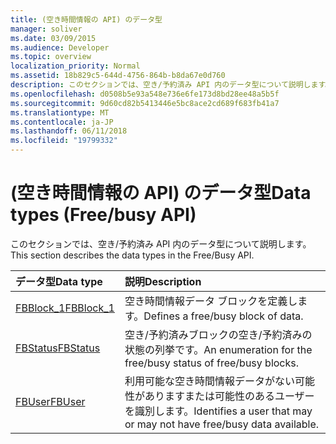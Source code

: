 ```yaml
---
title: (空き時間情報の API) のデータ型
manager: soliver
ms.date: 03/09/2015
ms.audience: Developer
ms.topic: overview
localization_priority: Normal
ms.assetid: 18b829c5-644d-4756-864b-b8da67e0d760
description: このセクションでは、空き/予約済み API 内のデータ型について説明します。
ms.openlocfilehash: d0508b5e93a548e736e6fe173d8bd28ee48a5b5f
ms.sourcegitcommit: 9d60cd82b5413446e5bc8ace2cd689f683fb41a7
ms.translationtype: MT
ms.contentlocale: ja-JP
ms.lasthandoff: 06/11/2018
ms.locfileid: "19799332"
---
```

# <a name="data-types-freebusy-api"></a><span data-ttu-id="b4ddc-103">(空き時間情報の API) のデータ型</span><span class="sxs-lookup"><span data-stu-id="b4ddc-103">Data types (Free/busy API)</span></span>

<span data-ttu-id="b4ddc-104">このセクションでは、空き/予約済み API 内のデータ型について説明します。</span><span class="sxs-lookup"><span data-stu-id="b4ddc-104">This section describes the data types in the Free/Busy API.</span></span>
  
|<span data-ttu-id="b4ddc-105">**データ型**</span><span class="sxs-lookup"><span data-stu-id="b4ddc-105">**Data type**</span></span>|<span data-ttu-id="b4ddc-106">**説明**</span><span class="sxs-lookup"><span data-stu-id="b4ddc-106">**Description**</span></span>|
|:-----|:-----|
|[<span data-ttu-id="b4ddc-107">FBBlock_1</span><span class="sxs-lookup"><span data-stu-id="b4ddc-107">FBBlock_1</span></span>](fbblock_1.md) <br/> |<span data-ttu-id="b4ddc-108">空き時間情報データ ブロックを定義します。</span><span class="sxs-lookup"><span data-stu-id="b4ddc-108">Defines a free/busy block of data.</span></span>  <br/> |
|[<span data-ttu-id="b4ddc-109">FBStatus</span><span class="sxs-lookup"><span data-stu-id="b4ddc-109">FBStatus</span></span>](fbstatus.md) <br/> |<span data-ttu-id="b4ddc-110">空き/予約済みブロックの空き/予約済みの状態の列挙です。</span><span class="sxs-lookup"><span data-stu-id="b4ddc-110">An enumeration for the free/busy status of free/busy blocks.</span></span>  <br/> |
|[<span data-ttu-id="b4ddc-111">FBUser</span><span class="sxs-lookup"><span data-stu-id="b4ddc-111">FBUser</span></span>](fbuser.md) <br/> |<span data-ttu-id="b4ddc-112">利用可能な空き時間情報データがない可能性がありますまたは可能性のあるユーザーを識別します。</span><span class="sxs-lookup"><span data-stu-id="b4ddc-112">Identifies a user that may or may not have free/busy data available.</span></span>  <br/> |
   

